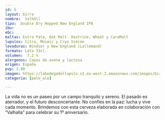 ```yaml
---
id: 5
layout: birra
nombre:  Valhöll
tipo:  Double Dry Hopped New England IPA
ibu: 
ebc:
maltas: Extra Pale, Oat Malt. Dextrine, Wheat y CaraMalt
lupulos: Citra, Mosaic y Cryo Simcoe
levaduras: Windsor y New England (Lallemand)
formato: Lata 33cl.
volumen:  7,2 %
alergenos: Copos de avena y lactosa
origen: España
pvp: 3.80
imagen: https://labodegadellupulo.s3.eu-west-3.amazonaws.com/images/birras/valholl.jpg
categoria: [pale_ale]

---
```

La vida no es un paseo por un campo tranquilo y sereno. El pasado es aterrador, y el futuro desconcertante. No confíes en la paz: lucha y vive cada momento. Brindemos con esta cerveza elaborada en colaboración con “Valhalla” para celebrar su 1º aniversario.



